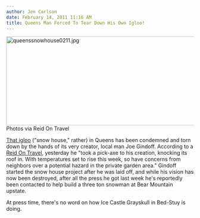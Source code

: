 ```yaml
---
author: Jen Carlson
date: February 14, 2011 11:16 AM
title: Queens Man Forced To Tear Down His Own Igloo!
---
```


<p><span class="mt-enclosure mt-enclosure-image" style="display: inline;"> <img alt="queenssnowhouse0211.jpg" src="https://web.archive.org/web/20110510041257im_/http://gothamist.com/attachments/arts_jen/queenssnowhouse0211.jpg" width="636" height="238" class="image-none"> </span><br>
<span class="photo_caption">Photos via Reid On Travel</span></p>

<p><a href="https://web.archive.org/web/20110510041257/http://gothamist.com/2011/02/11/igloos_so_hot_cool_right_now.php">That igloo</a> (&quot;snow house,&quot; rather) in Queens has been condemned and torn down by the hands of its very creator, local man Joe Gindoff. According to a <a href="https://web.archive.org/web/20110510041257/http://reidontravel.blogspot.com/2011/02/random-photo-death-of-queens-igloo.html">Reid On Travel</a>, yesterday he &quot;took a pick-axe to his creation, knocking its roof in. With temperatures set to rise this week, so have concerns from neighbors over a potential hazard in the private garden area.&quot; Gindoff started the snow house project after he was laid off, and while his vision has now been destroyed, after all the press he got last week he&apos;s reportedly been contacted to help build a three ton snowman at Bear Mountain upstate.</p>

<p>At press time, there&apos;s no word on how Ice Castle Grayskull in Bed-Stuy is doing.</p>